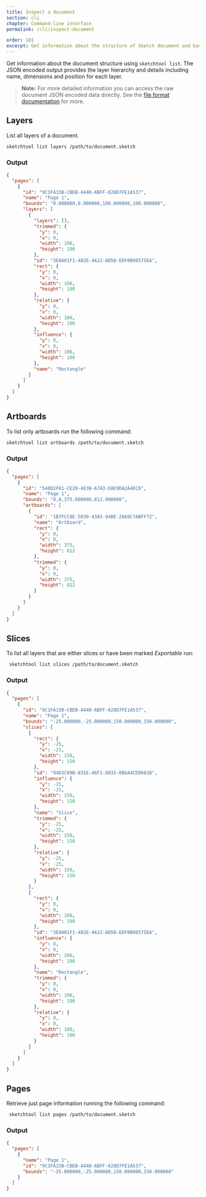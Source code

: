 ```yaml
---
title: Inspect a document
section: cli
chapter: Command-line interface
permalink: /cli/inspect-document

order: 101
excerpt: Get information about the structure of Sketch document and basic layer details as JSON data
---
```


Get information about the document structure using `sketchtool list`. The JSON encoded output provides the layer hierarchy and details including name, dimensions and position for each layer.

> **Note:** For more detailed information you can access the raw document JSON encoded data directly. See the [file format documentation](/file-format) for more.

## Layers

List all layers of a document.

```sh
sketchtool list layers /path/to/document.sketch
```

### Output

```json
{
  "pages": [
    {
      "id": "9C1FA15B-CBEB-4448-ABFF-628D7FE1A537",
      "name": "Page 1",
      "bounds": "0.000000,0.000000,100.000000,100.000000",
      "layers": [
        {
          "layers": [],
          "trimmed": {
            "y": 0,
            "x": 0,
            "width": 100,
            "height": 100
          },
          "id": "3E0A01F1-482E-4A32-AD5B-EDF0B98575EA",
          "rect": {
            "y": 0,
            "x": 0,
            "width": 100,
            "height": 100
          },
          "relative": {
            "y": 0,
            "x": 0,
            "width": 100,
            "height": 100
          },
          "influence": {
            "y": 0,
            "x": 0,
            "width": 100,
            "height": 100
          },
          "name": "Rectangle"
        }
      ]
    }
  ]
}
```

## Artboards

To list only artboards run the following command:

```sh
sketchtool list artboards /path/to/document.sketch
```

### Output

```json
{
  "pages": [
    {
      "id": "540D2F01-CE28-4E3B-A7A3-EAE9DA2A4EC8",
      "name": "Page 1",
      "bounds": "0,0,375.000000,812.000000",
      "artboards": [
        {
          "id": "1B7FCC8E-5030-43A5-94BE-28A9C7ABFF72",
          "name": "Artboard",
          "rect": {
            "y": 0,
            "x": 0,
            "width": 375,
            "height": 812
          },
          "trimmed": {
            "y": 0,
            "x": 0,
            "width": 375,
            "height": 812
          }
        }
      ]
    }
  ]
}
```

## Slices

To list all layers that are either slices or have been marked _Exportable_ run:

```sh
 sketchtool list slices /path/to/document.sketch
```

### Output

```json
{
  "pages": [
    {
      "id": "9C1FA15B-CBEB-4448-ABFF-628D7FE1A537",
      "name": "Page 1",
      "bounds": "-25.000000,-25.000000,150.000000,150.000000",
      "slices": [
        {
          "rect": {
            "y": -25,
            "x": -25,
            "width": 150,
            "height": 150
          },
          "id": "94D3C09B-835E-46F1-8035-0B6A4CD9601B",
          "influence": {
            "y": -25,
            "x": -25,
            "width": 150,
            "height": 150
          },
          "name": "Slice",
          "trimmed": {
            "y": -25,
            "x": -25,
            "width": 150,
            "height": 150
          },
          "relative": {
            "y": -25,
            "x": -25,
            "width": 150,
            "height": 150
          }
        },
        {
          "rect": {
            "y": 0,
            "x": 0,
            "width": 100,
            "height": 100
          },
          "id": "3E0A01F1-482E-4A32-AD5B-EDF0B98575EA",
          "influence": {
            "y": 0,
            "x": 0,
            "width": 100,
            "height": 100
          },
          "name": "Rectangle",
          "trimmed": {
            "y": 0,
            "x": 0,
            "width": 100,
            "height": 100
          },
          "relative": {
            "y": 0,
            "x": 0,
            "width": 100,
            "height": 100
          }
        }
      ]
    }
  ]
}
```

## Pages

Retrieve just page information running the following command:

```sh
 sketchtool list pages /path/to/document.sketch
```

### Output

```json
{
  "pages": [
    {
      "name": "Page 1",
      "id": "9C1FA15B-CBEB-4448-ABFF-628D7FE1A537",
      "bounds": "-25.000000,-25.000000,150.000000,150.000000"
    }
  ]
}
```
